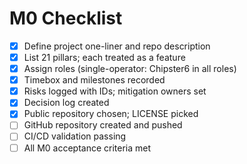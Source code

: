 # M0 Checklist

- [x] Define project one-liner and repo description
- [x] List 21 pillars; each treated as a feature
- [x] Assign roles (single-operator: Chipster6 in all roles)
- [x] Timebox and milestones recorded
- [x] Risks logged with IDs; mitigation owners set
- [x] Decision log created
- [x] Public repository chosen; LICENSE picked
- [ ] GitHub repository created and pushed
- [ ] CI/CD validation passing
- [ ] All M0 acceptance criteria met
